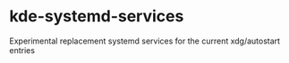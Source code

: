 # kde-systemd-services
Experimental replacement systemd services for the current xdg/autostart entries

